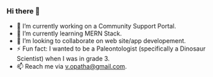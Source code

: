 ### Hi there 👋
- 🔭 I’m currently working on a Community Support Portal.
- 🌱 I’m currently learning MERN Stack.
- 👯 I’m looking to collaborate on web site/app developement.
- ⚡ Fun fact: I wanted to be a Paleontologist (specifically a Dinosaur Scientist) when I was in grade 3.
- 📫 Reach me via v.opatha@gmail.com.


<!--
**vish-opatha/vish-opatha** is a ✨ _special_ ✨ repository because its `README.md` (this file) appears on your GitHub profile.



- 🔭 I’m currently working on ...
- 🌱 I’m currently learning ...
- 👯 I’m looking to collaborate on ..
- 💬 Ask me about ...
- 📫 How to reach me: ...
- 😄 Pronouns: ...
- ⚡ Fun fact: ...
-->
